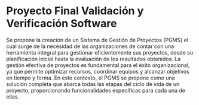 # Proyecto Final Validación y Verificación Software

Se propone la creación de un Sistema de Gestión de Proyectos (PGMS) el cual surge de la necesidad de las organizaciones de contar con una herramienta
integral para gestionar eficientemente sus proyectos, desde su planificación inicial hasta la evaluación de los resultados obtenidos. La gestión efectiva
de proyectos es fundamental para el éxito organizacional, ya que permite optimizar recursos, coordinar equipos y alcanzar objetivos en tiempo y forma. 
En este contexto, el PGMS se propone como una solución completa que abarca todas las etapas del ciclo de vida de un proyecto, proporcionando funcionalidades 
específicas para cada una de ellas.
